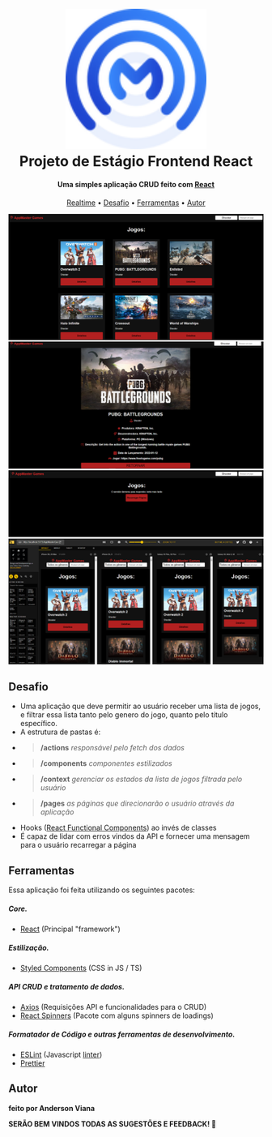 <h1 align="center">
  <br>
    <a href="https://www.notion.so/app-masters"> <img src="./src/assets/icone-principal.png" alt="AppMasters" width="55%"></a>
  <br>
    Projeto de Estágio Frontend React
  <br>
</h1>

<h4 align="center">Uma simples aplicação CRUD feito com <a href="https://pt-br.reactjs.org/" target="_blank">React</a></h4>

<p align="center">
  <a href="https://andykallian.github.io/codeleap-engineering-test" target="_blank">Realtime</a> •
  <a href="#desafio">Desafio</a> •
  <a href="#ferramentas">Ferramentas</a> •
  <a href="#autor">Autor</a>
</p>

![screenshot](./screenshots/telaInicial.png)
![screenshot](./screenshots/TelaJogo.png)
![screenshot](./screenshots/TelaErro.png)
![screenshot](./screenshots/Responsivo.png)

## Desafio
* Uma aplicação que deve permitir ao usuário receber uma lista de jogos, e filtrar essa lista tanto pelo genero do jogo, quanto pelo título específico.
* A estrutura de pastas é:
* > **/actions** *responsável pelo fetch dos dados*
* > **/components** *componentes estilizados*
* > **/context** *gerenciar os estados da lista de jogos filtrada pelo usuário*
* > **/pages** *as páginas que direcionarão o usuário através da aplicação*
* Hooks ([React Functional Components](https://pt-br.reactjs.org/docs/components-and-props.html)) ao invés de classes
* É capaz de lidar com erros vindos da API e fornecer uma mensagem para o usuário recarregar a página

## Ferramentas
Essa aplicação foi feita utilizando os seguintes pacotes:

##### Core.
- [React](https://pt-br.reactjs.org/) (Principal "framework")

##### Estilização.
- [Styled Components](https://styled-components.com/) (CSS in JS / TS)

##### API CRUD e tratamento de dados.
- [Axios](https://axios-http.com/ptbr/docs/intro) (Requisições API e funcionalidades para o CRUD)
- [React Spinners](https://www.npmjs.com/package/react-spinners) (Pacote com alguns spinners de loadings)

##### Formatador de Código e outras ferramentas de desenvolvimento.
- [ESLint](https://highlightjs.org/) (Javascript [linter](https://sourcelevel.io/blog/what-is-a-linter-and-why-your-team-should-use-it))
- [Prettier](https://prettier.io/)


## Autor
**feito por Anderson Viana**

**SERÃO BEM VINDOS TODAS AS SUGESTÕES E FEEDBACK! 💪**